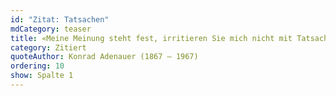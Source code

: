 ```yaml
---
id: "Zitat: Tatsachen"
mdCategory: teaser
title: «Meine Meinung steht fest, irritieren Sie mich nicht mit Tatsachen.»
category: Zitiert
quoteAuthor: Konrad Adenauer (1867 – 1967)
ordering: 10
show: Spalte 1
---
```

